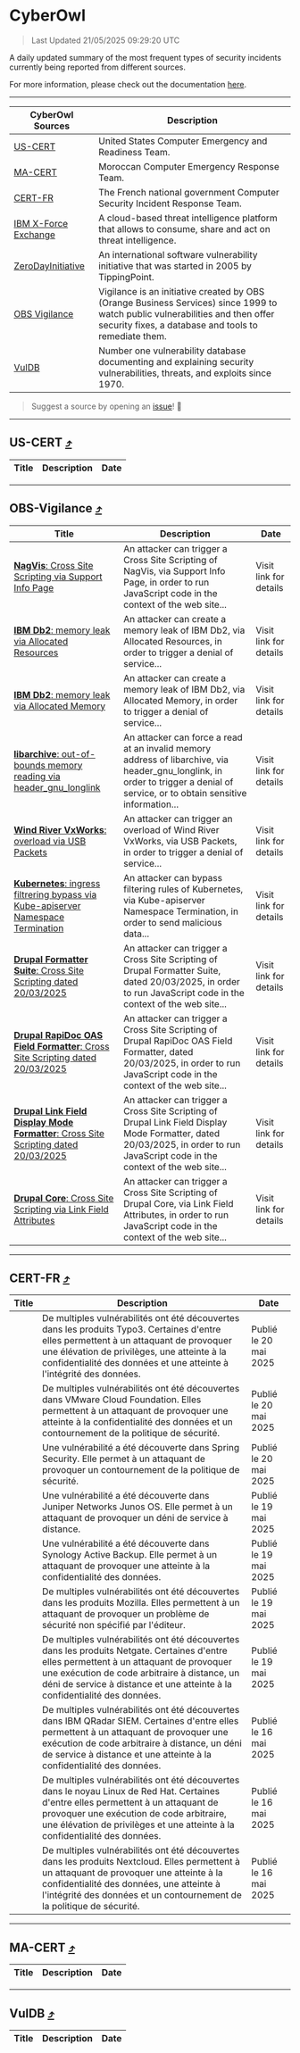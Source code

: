 
 <div id='top'></div>

# CyberOwl

 > Last Updated 21/05/2025 09:29:20 UTC
 
 A daily updated summary of the most frequent types of security incidents currently being reported from different sources.
 
 For more information, please check out the documentation [here](./docs/README.md).
 
 ---
 |CyberOwl Sources|Description|
 |---|---|
 |[US-CERT](#us-cert-arrow_heading_up)|United States Computer Emergency and Readiness Team.|
 |[MA-CERT](#ma-cert-arrow_heading_up)|Moroccan Computer Emergency Response Team.|
 |[CERT-FR](#cert-fr-arrow_heading_up)|The French national government Computer Security Incident Response Team.|
 |[IBM X-Force Exchange](#ibmcloud-arrow_heading_up)|A cloud-based threat intelligence platform that allows to consume, share and act on threat intelligence.|
 |[ZeroDayInitiative](#zerodayinitiative-arrow_heading_up)|An international software vulnerability initiative that was started in 2005 by TippingPoint.|
 |[OBS Vigilance](#obs-vigilance-arrow_heading_up)|Vigilance is an initiative created by OBS (Orange Business Services) since 1999 to watch public vulnerabilities and then offer security fixes, a database and tools to remediate them.|
 |[VulDB](#vuldb-arrow_heading_up)|Number one vulnerability database documenting and explaining security vulnerabilities, threats, and exploits since 1970.|
 
 > Suggest a source by opening an [issue](https://github.com/karimhabush/cyberowl/issues)! :raised_hands:
 ---

## US-CERT [:arrow_heading_up:](#cyberowl)

 |Title|Description|Date|
 |---|---|---|
 
 ---

## OBS-Vigilance [:arrow_heading_up:](#cyberowl)

 |Title|Description|Date|
 |---|---|---|
 |[<a href="https://vigilance.fr/vulnerability/NagVis-Cross-Site-Scripting-via-Support-Info-Page-46647" class="noirorange"><b>NagVis</b>: Cross Site Scripting via Support Info Page</a>](https://vigilance.fr/vulnerability/NagVis-Cross-Site-Scripting-via-Support-Info-Page-46647)|An attacker can trigger a Cross Site Scripting of NagVis, via Support Info Page, in order to run JavaScript code in the context of the web site...|Visit link for details|
 |[<a href="https://vigilance.fr/vulnerability/IBM-Db2-memory-leak-via-Allocated-Resources-47039" class="noirorange"><b>IBM Db2</b>: memory leak via Allocated Resources</a>](https://vigilance.fr/vulnerability/IBM-Db2-memory-leak-via-Allocated-Resources-47039)|An attacker can create a memory leak of IBM Db2, via Allocated Resources, in order to trigger a denial of service...|Visit link for details|
 |[<a href="https://vigilance.fr/vulnerability/IBM-Db2-memory-leak-via-Allocated-Memory-47036" class="noirorange"><b>IBM Db2</b>: memory leak via Allocated Memory</a>](https://vigilance.fr/vulnerability/IBM-Db2-memory-leak-via-Allocated-Memory-47036)|An attacker can create a memory leak of IBM Db2, via Allocated Memory, in order to trigger a denial of service...|Visit link for details|
 |[<a href="https://vigilance.fr/vulnerability/libarchive-out-of-bounds-memory-reading-via-header-gnu-longlink-46642" class="noirorange"><b>libarchive</b>: out-of-bounds memory reading via header_gnu_longlink</a>](https://vigilance.fr/vulnerability/libarchive-out-of-bounds-memory-reading-via-header-gnu-longlink-46642)|An attacker can force a read at an invalid memory address of libarchive, via header_gnu_longlink, in order to trigger a denial of service, or to obtain sensitive information...|Visit link for details|
 |[<a href="https://vigilance.fr/vulnerability/Wind-River-VxWorks-overload-via-USB-Packets-46641" class="noirorange"><b>Wind River VxWorks</b>: overload via USB Packets</a>](https://vigilance.fr/vulnerability/Wind-River-VxWorks-overload-via-USB-Packets-46641)|An attacker can trigger an overload of Wind River VxWorks, via USB Packets, in order to trigger a denial of service...|Visit link for details|
 |[<a href="https://vigilance.fr/vulnerability/Kubernetes-ingress-filtrering-bypass-via-Kube-apiserver-Namespace-Termination-46640" class="noirorange"><b>Kubernetes</b>: ingress filtrering bypass via Kube-apiserver Namespace Termination</a>](https://vigilance.fr/vulnerability/Kubernetes-ingress-filtrering-bypass-via-Kube-apiserver-Namespace-Termination-46640)|An attacker can bypass filtering rules of Kubernetes, via Kube-apiserver Namespace Termination, in order to send malicious data...|Visit link for details|
 |[<a href="https://vigilance.fr/vulnerability/Drupal-Formatter-Suite-Cross-Site-Scripting-dated-20-03-2025-46636" class="noirorange"><b>Drupal Formatter Suite</b>: Cross Site Scripting dated 20/03/2025</a>](https://vigilance.fr/vulnerability/Drupal-Formatter-Suite-Cross-Site-Scripting-dated-20-03-2025-46636)|An attacker can trigger a Cross Site Scripting of Drupal Formatter Suite, dated 20/03/2025, in order to run JavaScript code in the context of the web site...|Visit link for details|
 |[<a href="https://vigilance.fr/vulnerability/Drupal-RapiDoc-OAS-Field-Formatter-Cross-Site-Scripting-dated-20-03-2025-46635" class="noirorange"><b>Drupal RapiDoc OAS Field Formatter</b>: Cross Site Scripting dated 20/03/2025</a>](https://vigilance.fr/vulnerability/Drupal-RapiDoc-OAS-Field-Formatter-Cross-Site-Scripting-dated-20-03-2025-46635)|An attacker can trigger a Cross Site Scripting of Drupal RapiDoc OAS Field Formatter, dated 20/03/2025, in order to run JavaScript code in the context of the web site...|Visit link for details|
 |[<a href="https://vigilance.fr/vulnerability/Drupal-Link-Field-Display-Mode-Formatter-Cross-Site-Scripting-dated-20-03-2025-46634" class="noirorange"><b>Drupal Link Field Display Mode Formatter</b>: Cross Site Scripting dated 20/03/2025</a>](https://vigilance.fr/vulnerability/Drupal-Link-Field-Display-Mode-Formatter-Cross-Site-Scripting-dated-20-03-2025-46634)|An attacker can trigger a Cross Site Scripting of Drupal Link Field Display Mode Formatter, dated 20/03/2025, in order to run JavaScript code in the context of the web site...|Visit link for details|
 |[<a href="https://vigilance.fr/vulnerability/Drupal-Core-Cross-Site-Scripting-via-Link-Field-Attributes-46633" class="noirorange"><b>Drupal Core</b>: Cross Site Scripting via Link Field Attributes</a>](https://vigilance.fr/vulnerability/Drupal-Core-Cross-Site-Scripting-via-Link-Field-Attributes-46633)|An attacker can trigger a Cross Site Scripting of Drupal Core, via Link Field Attributes, in order to run JavaScript code in the context of the web site...|Visit link for details|
 
 ---

## CERT-FR [:arrow_heading_up:](#cyberowl)

 |Title|Description|Date|
 |---|---|---|
 |[](https://www.cert.ssi.gouv.fr/avis/CERTFR-2025-AVI-0429/)|De multiples vulnérabilités ont été découvertes dans les produits Typo3. Certaines d'entre elles permettent à un attaquant de provoquer une élévation de privilèges, une atteinte à la confidentialité des données et une atteinte à l'intégrité des données.|Publié le 20 mai 2025|
 |[](https://www.cert.ssi.gouv.fr/avis/CERTFR-2025-AVI-0428/)|De multiples vulnérabilités ont été découvertes dans VMware Cloud Foundation. Elles permettent à un attaquant de provoquer une atteinte à la confidentialité des données et un contournement de la politique de sécurité.|Publié le 20 mai 2025|
 |[](https://www.cert.ssi.gouv.fr/avis/CERTFR-2025-AVI-0427/)|Une vulnérabilité a été découverte dans Spring Security. Elle permet à un attaquant de provoquer un contournement de la politique de sécurité.|Publié le 20 mai 2025|
 |[](https://www.cert.ssi.gouv.fr/avis/CERTFR-2025-AVI-0426/)|Une vulnérabilité a été découverte dans Juniper Networks Junos OS. Elle permet à un attaquant de provoquer un déni de service à distance.|Publié le 19 mai 2025|
 |[](https://www.cert.ssi.gouv.fr/avis/CERTFR-2025-AVI-0425/)|Une vulnérabilité a été découverte dans Synology Active Backup. Elle permet à un attaquant de provoquer une atteinte à la confidentialité des données.|Publié le 19 mai 2025|
 |[](https://www.cert.ssi.gouv.fr/avis/CERTFR-2025-AVI-0424/)|De multiples vulnérabilités ont été découvertes dans les produits Mozilla. Elles permettent à un attaquant de provoquer un problème de sécurité non spécifié par l'éditeur.|Publié le 19 mai 2025|
 |[](https://www.cert.ssi.gouv.fr/avis/CERTFR-2025-AVI-0423/)|De multiples vulnérabilités ont été découvertes dans les produits Netgate. Certaines d'entre elles permettent à un attaquant de provoquer une exécution de code arbitraire à distance, un déni de service à distance et une atteinte à la confidentialité des données.|Publié le 19 mai 2025|
 |[](https://www.cert.ssi.gouv.fr/avis/CERTFR-2025-AVI-0422/)|De multiples vulnérabilités ont été découvertes dans IBM QRadar SIEM. Certaines d'entre elles permettent à un attaquant de provoquer une exécution de code arbitraire à distance, un déni de service à distance et une atteinte à la confidentialité des données.|Publié le 16 mai 2025|
 |[](https://www.cert.ssi.gouv.fr/avis/CERTFR-2025-AVI-0421/)|De multiples vulnérabilités ont été découvertes dans le noyau Linux de Red Hat. Certaines d'entre elles permettent à un attaquant de provoquer une exécution de code arbitraire, une élévation de privilèges et une atteinte à la confidentialité des données.|Publié le 16 mai 2025|
 |[](https://www.cert.ssi.gouv.fr/avis/CERTFR-2025-AVI-0420/)|De multiples vulnérabilités ont été découvertes dans les produits Nextcloud. Elles permettent à un attaquant de provoquer une atteinte à la confidentialité des données, une atteinte à l'intégrité des données et un contournement de la politique de sécurité.|Publié le 16 mai 2025|
 
 ---

## MA-CERT [:arrow_heading_up:](#cyberowl)

 |Title|Description|Date|
 |---|---|---|
 
 ---

## VulDB [:arrow_heading_up:](#cyberowl)

 |Title|Description|Date|
 |---|---|---|
 